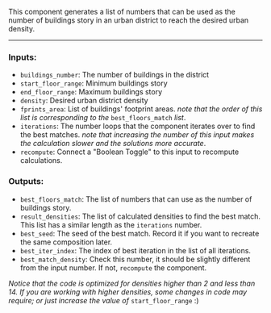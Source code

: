 This component generates a list of numbers that can be used as the number of buildings story in an urban district to reach the desired urban density.

---

### Inputs:
- `buildings_number`: The number of buildings in the district
- `start_floor_range`: Minimum buildings story
- `end_floor_range`: Maximum buildings story
- `density`: Desired urban district density
- `fprints_area`: List of buildings' footprint areas. *note that the order of this list is corresponding to the* `best_floors_match` *list*.
- `iterations`: The number loops that the component iterates over to find the best matches. *note that increasing the number of this input makes the calculation slower and the solutions more accurate*.
- `recompute`: Connect a "Boolean Toggle" to this input to recompute calculations.

### Outputs:
- `best_floors_match`: The list of numbers that can use as the number of buildings story.
- `result_densities`: The list of calculated densities to find the best match. This list has a similar length as the `iterations` number.
- `best_seed`: The seed of the best match. Record it if you want to recreate the same composition later.
- `best_iter_index`: The index of best iteration in the list of all iterations.
- `best_match_density`: Check this number, it should be slightly different from the input number. If not, `recompute` the component.



*Notice that the code is optimized for densities higher than 2 and less than 14. If you are working with higher densities, some changes in code may require; or just increase the value of* `start_floor_range` :)

